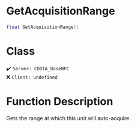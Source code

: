 # GetAcquisitionRange
```lua
float GetAcquisitionRange()
```
# Class
✔️ `Server: CDOTA_BaseNPC`  
❌ `Client: undefined`  

# Function Description
Gets the range at which this unit will auto-acquire.
